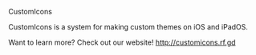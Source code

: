 CustomIcons

CustomIcons is a system for making custom themes on iOS and iPadOS.

Want to learn more? Check out our website!
http://customicons.rf.gd